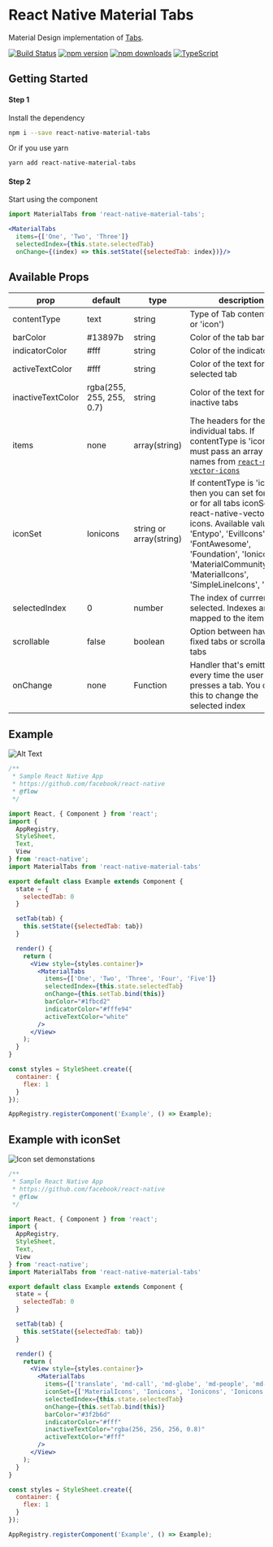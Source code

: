 # React Native Material Tabs

Material Design implementation of [Tabs](https://material.io/guidelines/components/tabs.html#tabs-types-of-tabs).

[![Build Status](https://travis-ci.org/iRoachie/react-native-material-tabs.svg?branch=master)](https://travis-ci.org/iRoachie/react-native-material-tabs)
[![npm version](https://badge.fury.io/js/react-native-material-tabs.svg)](https://badge.fury.io/js/react-native-material-tabs)
[![npm downloads](https://img.shields.io/npm/dt/react-native-material-tabs.svg)](https://www.npmjs.com/package/react-native-material-tabs)
[![TypeScript](https://badges.frapsoft.com/typescript/code/typescript.svg?v=101)](https://www.typescriptlang.org)

## Getting Started
#### Step 1
Install the dependency

```bash
npm i --save react-native-material-tabs
```

Or if you use yarn

```bash
yarn add react-native-material-tabs
```
#### Step 2
Start using the component

```jsx
import MaterialTabs from 'react-native-material-tabs';

<MaterialTabs
  items={['One', 'Two', 'Three']}
  selectedIndex={this.state.selectedTab}
  onChange={(index) => this.setState({selectedTab: index})}/>
```


## Available Props
| prop | default | type | description |
| ---- | ---- | ----| ---- |
| contentType | text | string | Type of Tab content ('text' or 'icon') |
| barColor | #13897b | string | Color of the tab bar |
| indicatorColor | #fff | string | Color of the indicator |
| activeTextColor | #fff | string | Color of the text for the selected tab |
| inactiveTextColor | rgba(255, 255, 255, 0.7) | string | Color of the text for inactive tabs |
| items | none | array(string) | The headers for the individual tabs. If contentType is 'icon' you must pass an array of icon names from [`react-native-vector-icons`](https://github.com/oblador/react-native-vector-icons) |
| iconSet | Ionicons | string or array(string) | If contentType is 'icon', then you can set for each or for all tabs iconSet from react-native-vector-icons. Available values:  'Entypo', 'EvilIcons', 'FontAwesome', 'Foundation', 'Ionicons', 'MaterialCommunityIcons', 'MaterialIcons', 'SimpleLineIcons', 'Zocial'|
| selectedIndex | 0 | number | The index of currrent tab selected. Indexes are mapped to the items prop |
| scrollable | false | boolean | Option between having fixed tabs or scrollable tabs
| onChange | none | Function | Handler that's emitted every time the user presses a tab. You can use this to change the selected index  | 


## Example
![Alt Text](http://i.imgur.com/GYuMgMB.gif)

```jsx
/**
 * Sample React Native App
 * https://github.com/facebook/react-native
 * @flow
 */

import React, { Component } from 'react';
import {
  AppRegistry,
  StyleSheet,
  Text,
  View
} from 'react-native';
import MaterialTabs from 'react-native-material-tabs'

export default class Example extends Component {
  state = {
    selectedTab: 0
  }

  setTab(tab) {
    this.setState({selectedTab: tab})
  }

  render() {
    return (
      <View style={styles.container}>
        <MaterialTabs 
          items={['One', 'Two', 'Three', 'Four', 'Five']}
          selectedIndex={this.state.selectedTab}
          onChange={this.setTab.bind(this)}
          barColor="#1fbcd2"
          indicatorColor="#fffe94"
          activeTextColor="white"
        />
      </View>
    );
  }
}

const styles = StyleSheet.create({
  container: {
    flex: 1
  }
});

AppRegistry.registerComponent('Example', () => Example);

```

## Example with iconSet
![Icon set demonstations](http://i.imgur.com/A9gyPwi.gif)

```jsx
/**
 * Sample React Native App
 * https://github.com/facebook/react-native
 * @flow
 */

import React, { Component } from 'react';
import {
  AppRegistry,
  StyleSheet,
  Text,
  View
} from 'react-native';
import MaterialTabs from 'react-native-material-tabs'

export default class Example extends Component {
  state = {
    selectedTab: 0
  }

  setTab(tab) {
    this.setState({selectedTab: tab})
  }

  render() {
    return (
      <View style={styles.container}>
        <MaterialTabs 
          items={['translate', 'md-call', 'md-globe', 'md-people', 'md-settings']}
          iconSet={['MaterialIcons', 'Ionicons', 'Ionicons', 'Ionicons', 'Ionicons']}
          selectedIndex={this.state.selectedTab}
          onChange={this.setTab.bind(this)}
          barColor="#3f2b6d"
          indicatorColor="#fff"
          inactiveTextColor="rgba(256, 256, 256, 0.8)"
          activeTextColor="#fff"
        />
      </View>
    );
  }
}

const styles = StyleSheet.create({
  container: {
    flex: 1
  }
});

AppRegistry.registerComponent('Example', () => Example);

```
